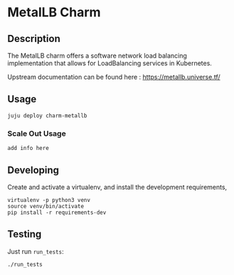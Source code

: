 # MetalLB Charm

## Description

The MetalLB charm offers a software network load balancing implementation that allows
for LoadBalancing services in Kubernetes. 

Upstream documentation can be found here : <https://metallb.universe.tf/>


## Usage

`juju deploy charm-metallb`

### Scale Out Usage

`add info here`

## Developing

Create and activate a virtualenv,
and install the development requirements,

    virtualenv -p python3 venv
    source venv/bin/activate
    pip install -r requirements-dev

## Testing

Just run `run_tests`:

    ./run_tests
